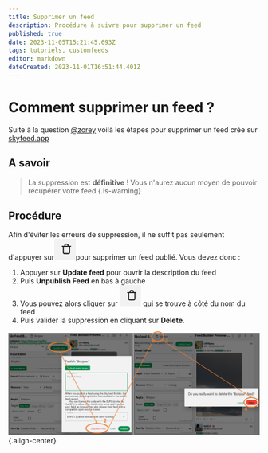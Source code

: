 ```yaml
---
title: Supprimer un feed
description: Procédure à suivre pour supprimer un feed 
published: true
date: 2023-11-05T15:21:45.693Z
tags: tutoriels, customfeeds
editor: markdown
dateCreated: 2023-11-01T16:51:44.401Z
---
```



# Comment supprimer un feed ? 

Suite à la question [@zorey](https://bsky.app/profile/zorey.bsky.social/post/3kd4pz6mktf2p) voilà les étapes pour supprimer un feed crée sur [skyfeed.app](https://skyfeed.app)

## A savoir
> La suppression est **définitive** ! 
Vous n'aurez aucun moyen de pouvoir récupérer votre feed
{.is-warning}

## Procédure 
Afin d'éviter les erreurs de suppression, il ne suffit pas seulement d'appuyer sur![icone-poubelle-skyfeed.png](/captures/icone-poubelle-skyfeed.png)pour supprimer un feed publié. Vous devez donc : 
1. Appuyer sur **Update feed** pour ouvrir la description du feed
1. Puis **Unpublish Feed** en bas à gauche
1. Vous pouvez alors cliquer sur ![icone-poubelle-skyfeed.png](/captures/icone-poubelle-skyfeed.png) qui se trouve à côté du nom du feed
1. Puis valider la suppression en cliquant sur **Delete**.

![supprimer-feed.png](/captures/supprimer-feed.png){.align-center}










